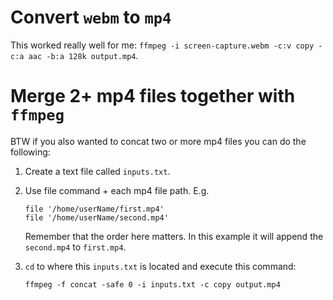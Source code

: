 # Convert `webm` to `mp4`

This worked really well for me: `ffmpeg -i screen-capture.webm -c:v copy -c:a aac -b:a 128k output.mp4`.

# Merge 2+ mp4 files together with `ffmpeg`

BTW if you also wanted to concat two or more mp4 files you can do the following:

1. Create a text file called `inputs.txt`.
2. Use file command + each mp4 file path. E.g.

   ```
   file '/home/userName/first.mp4'
   file '/home/userName/second.mp4'
   ```

   Remember that the order here matters. In this example it will append the `second.mp4` to `first.mp4`.

3. `cd` to where this `inputs.txt` is located and execute this command:

   ```
   ffmpeg -f concat -safe 0 -i inputs.txt -c copy output.mp4
   ```
